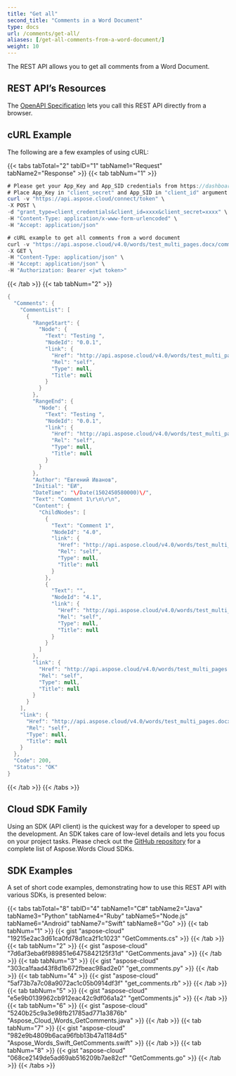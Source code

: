 ```yaml
---
title: "Get all"
second_title: "Comments in a Word Document"
type: docs
url: /comments/get-all/
aliases: [/get-all-comments-from-a-word-document/]
weight: 10
---
```


The REST API allows you to get all comments from a Word Document. 

## REST API’s Resources

The [OpenAPI Specification](https://apireference.aspose.cloud/words/#/Comments/GetComments) lets you call this REST API directly from a browser.

## cURL Example

The following are a few examples of using cURL:

{{< tabs tabTotal="2" tabID="1" tabName1="Request" tabName2="Response" >}}
{{< tab tabNum="1" >}}

```JAVA
# Please get your App_Key and App_SID credentials from https://dashboard.aspose.cloud/#/apps.
# Place App_Key in "client_secret" and App_SID in "client_id" argument.
curl -v "https://api.aspose.cloud/connect/token" \
-X POST \
-d "grant_type=client_credentials&client_id=xxxx&client_secret=xxxx" \
-H "Content-Type: application/x-www-form-urlencoded" \
-H "Accept: application/json"

# cURL example to get all comments from a word document
curl -v "https://api.aspose.cloud/v4.0/words/test_multi_pages.docx/comments" \
-X GET \
-H "Content-Type: application/json" \
-H "Accept: application/json" \
-H "Authorization: Bearer <jwt token>"
```

{{< /tab >}}
{{< tab tabNum="2" >}}

```JAVA
{
  "Comments": {
    "CommentList": [
      {
        "RangeStart": {
          "Node": {
            "Text": "Testing ",
            "NodeId": "0.0.1",
            "link": {
              "Href": "http://api.aspose.cloud/v4.0/words/test_multi_pages.docx/sections/0/paragraphs/0/runs/0",
              "Rel": "self",
              "Type": null,
              "Title": null
            }
          }
        },
        "RangeEnd": {
          "Node": {
            "Text": "Testing ",
            "NodeId": "0.0.1",
            "link": {
              "Href": "http://api.aspose.cloud/v4.0/words/test_multi_pages.docx/sections/0/paragraphs/0/runs/0",
              "Rel": "self",
              "Type": null,
              "Title": null
            }
          }
        },
        "Author": "Евгений Иванов",
        "Initial": "ЕИ",
        "DateTime": "\/Date(1502450580000)\/",
        "Text": "Comment 1\r\n\r\n",
        "Content": {
          "ChildNodes": [
            {
              "Text": "Comment 1",
              "NodeId": "4.0",
              "link": {
                "Href": "http://api.aspose.cloud/v4.0/words/test_multi_pages.docx/comments/0/paragraphs/0",
                "Rel": "self",
                "Type": null,
                "Title": null
              }
            },
            {
              "Text": "",
              "NodeId": "4.1",
              "link": {
                "Href": "http://api.aspose.cloud/v4.0/words/test_multi_pages.docx/comments/0/paragraphs/1",
                "Rel": "self",
                "Type": null,
                "Title": null
              }
            }
          ]
        },
        "link": {
          "Href": "http://api.aspose.cloud/v4.0/words/test_multi_pages.docx/comments/0",
          "Rel": "self",
          "Type": null,
          "Title": null
        }
      }
    ],
    "link": {
      "Href": "http://api.aspose.cloud/v4.0/words/test_multi_pages.docx/comments",
      "Rel": "self",
      "Type": null,
      "Title": null
    }
  },
  "Code": 200,
  "Status": "OK"
}
```

{{< /tab >}}
{{< /tabs >}}

## Cloud SDK Family

Using an SDK (API client) is the quickest way for a developer to speed up the development. An SDK takes care of low-level details and lets you focus on your project tasks. Please check out the [GitHub repository](https://github.com/aspose-words-cloud) for a complete list of Aspose.Words Cloud SDKs.

## SDK Examples

A set of short code examples, demonstrating how to use this REST API with various SDKs, is presented below:

{{< tabs tabTotal="8" tabID="4" tabName1="C#" tabName2="Java" tabName3="Python" tabName4="Ruby" tabName5="Node.js" tabName6="Android" tabName7="Swift" tabName8="Go" >}}
{{< tab tabNum="1" >}}
{{< gist "aspose-cloud" "19215e2ac3d61ca0fd78d1ca2f1c1023" "GetComments.cs" >}}
{{< /tab >}}
{{< tab tabNum="2" >}}
{{< gist "aspose-cloud" "7d6af3eba6f989851e6475842125f31d" "GetComments.java" >}}
{{< /tab >}}
{{< tab tabNum="3" >}}
{{< gist "aspose-cloud" "303ca1faad43f8d1b672fbeac98ad2e0" "get_comments.py" >}}
{{< /tab >}}
{{< tab tabNum="4" >}}
{{< gist "aspose-cloud" "5af73b7a7c08a9072ac1c05b0914df3f" "get_comments.rb" >}}
{{< /tab >}}
{{< tab tabNum="5" >}}
{{< gist "aspose-cloud" "e5e9b0139962cb912eac42c9df06a1a2" "getComments.js" >}}
{{< /tab >}}
{{< tab tabNum="6" >}}
{{< gist "aspose-cloud" "5240b25c9a3e98fb21785ad771a3876b" "Aspose_Cloud_Words_GetComments.java" >}}
{{< /tab >}}
{{< tab tabNum="7" >}}
{{< gist "aspose-cloud" "982e9b4809b6aca96fbb13b47a1184d5" "Aspose_Words_Swift_GetComments.swift" >}}
{{< /tab >}}
{{< tab tabNum="8" >}}
{{< gist "aspose-cloud" "068ce2149de5ad69ab516209b7ae82cf" "GetComments.go" >}}
{{< /tab >}}
{{< /tabs >}}
